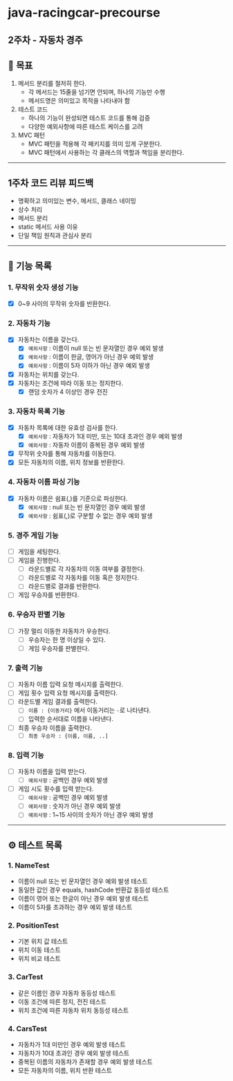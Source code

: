 # java-racingcar-precourse

## 2주차 - 자동차 경주

## 🎯 목표
1. 메서드 분리를 철저히 한다.
    - 각 메서드는 15줄을 넘기면 안되며, 하나의 기능만 수행
    - 메서드명은 의미있고 목적을 나타내야 함
2. 테스트 코드
    - 하나의 기능이 완성되면 테스트 코드를 통해 검증
    - 다양한 예외사항에 따른 테스트 케이스를 고려
3. MVC 패턴
    - MVC 패턴을 적용해 각 패키지를 의미 있게 구분한다.
    - MVC 패턴에서 사용하는 각 클래스의 역할과 책임을 분리한다.

---
## 1주차 코드 리뷰 피드백
- 명확하고 의미있는 변수, 메서드, 클래스 네이밍
- 상수 처리
- 메서드 분리
- static 메서드 사용 이유
- 단일 책임 원칙과 관심사 분리
---

## 🚀 기능 목록
### 1. 무작위 숫자 생성 기능
- [X] 0~9 사이의 무작위 숫자를 반환한다.

### 2. 자동차 기능
- [X] 자동차는 이름을 갖는다.
  - [X] `예외사항` : 이름이 null 또는 빈 문자열인 경우 예외 발생
  - [X] `예외사항` : 이름이 한글, 영어가 아닌 경우 예외 발생
  - [X] `예외사항` : 이름이 5자 이하가 아닌 경우 예외 발생
- [X] 자동차는 위치를 갖는다.
- [X] 자동차는 조건에 따라 이동 또는 정지한다.
  - [X] 랜덤 숫자가 4 이상인 경우 전진

### 3. 자동차 목록 기능
- [X] 자동차 목록에 대한 유효성 검사를 한다.
    - [X] `예외사항` : 자동차가 1대 미만, 또는 10대 초과인 경우 예외 발생
    - [X] `예외사항` : 자동차 이름이 중복된 경우 예외 발생
- [X] 무작위 숫자를 통해 자동차를 이동한다.
- [X] 모든 자동차의 이름, 위치 정보를 반환한다.

### 4. 자동차 이름 파싱 기능
- [X] 자동차 이름은 쉼표(,)를 기준으로 파싱한다.
    - [X] `예외사항` : null 또는 빈 문자열인 경우 예외 발생
    - [X] `예외사항` : 쉼표(,)로 구분할 수 없는 경우 예외 발생

### 5. 경주 게임 기능
- [ ] 게임을 세팅한다.
- [ ] 게임을 진행한다.
    - [ ] 라운드별로 각 자동차의 이동 여부를 결정한다.
    - [ ] 라운드별로 각 자동차를 이동 혹은 정지한다.
    - [ ] 라운드별로 결과를 반환한다.
- [ ] 게임 우승자를 반환한다.

### 6. 우승자 판별 기능
- [ ] 가장 멀리 이동한 자동차가 우승한다.
    - [ ] 우승자는 한 명 이상일 수 있다.
    - [ ] 게임 우승자를 판별한다.

### 7. 출력 기능
- [ ] 자동차 이름 입력 요청 메시지를 출력한다.
- [ ] 게임 횟수 입력 요청 메시지를 출력한다.
- [ ] 라운드별 게임 결과를 출력한다.
    - [ ] `이름 : {이동거리}` 에서 이동거리는 `-`로 나타낸다.
    - [ ] 입력한 순서대로 이름을 나타낸다.
- [ ] 최종 우승자 이름을 출력한다.
    - [ ] `최종 우승자 : {이름, 이름, ..]`

### 8. 입력 기능
- [ ] 자동차 이름을 입력 받는다.
    - [ ] `예외사항` : 공백인 경우 예외 발생
- [ ] 게임 시도 횟수를 입력 받는다.
    - [ ] `예외사항` : 공백인 경우 예외 발생
    - [ ] `예외사항` : 숫자가 아닌 경우 예외 발생
    - [ ] `예외사항` : 1~15 사이의 숫자가 아닌 경우 예외 발생

--- 

## ⚙️ 테스트 목록
### 1. NameTest
- 이름이 null 또는 빈 문자열인 경우 예외 발생 테스트
- 동일한 값인 경우 equals, hashCode 반환값 동등성 테스트
- 이름이 영어 또는 한글이 아닌 경우 예외 발생 테스트
- 이름이 5자를 초과하는 경우 예외 발생 테스트

### 2. PositionTest
- 기본 위치 값 테스트
- 위치 이동 테스트
- 위치 비교 테스트

### 3. CarTest
- 같은 이름인 경우 자동차 동등성 테스트
- 이동 조건에 따른 정지, 전진 테스트
- 위치 조건에 따른 자동차 위치 동등성 테스트

### 4. CarsTest
- 자동차가 1대 미만인 경우 예외 발생 테스트
- 자동차가 10대 초과인 경우 예외 발생 테스트
- 중복된 이름의 자동차가 존재할 경우 예외 발생 테스트
- 모든 자동차의 이름, 위치 반환 테스트
